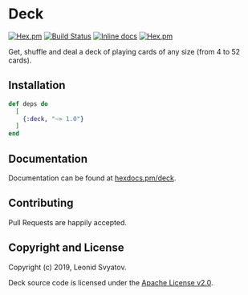 # Deck

[![Hex.pm](https://img.shields.io/hexpm/v/deck.svg)](https://hex.pm/packages/deck)
[![Build Status](https://travis-ci.org/svyatov/deck.svg?branch=master)](https://travis-ci.org/svyatov/deck)
[![Inline docs](https://inch-ci.org/github/svyatov/deck.svg?branch=master)](https://inch-ci.org/github/svyatov/deck)
[![Hex.pm](https://img.shields.io/hexpm/dt/deck.svg)](https://hex.pm/packages/deck)

Get, shuffle and deal a deck of playing cards of any size (from 4 to 52 cards).

## Installation

```elixir
def deps do
  [
    {:deck, "~> 1.0"}
  ]
end
```

## Documentation

Documentation can be found at [hexdocs.pm/deck](https://hexdocs.pm/deck).

## Contributing

Pull Requests are happily accepted.


## Copyright and License

Copyright (c) 2019, Leonid Svyatov.

Deck source code is licensed under the [Apache License v2.0](LICENSE).
